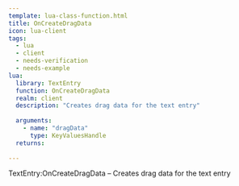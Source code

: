 ```yaml
---
template: lua-class-function.html
title: OnCreateDragData
icon: lua-client
tags:
  - lua
  - client
  - needs-verification
  - needs-example
lua:
  library: TextEntry
  function: OnCreateDragData
  realm: client
  description: "Creates drag data for the text entry"
  
  arguments:
    - name: "dragData"
      type: KeyValuesHandle
  returns:
    
---
```


<div class="lua__search__keywords">
TextEntry:OnCreateDragData &#x2013; Creates drag data for the text entry
</div>
